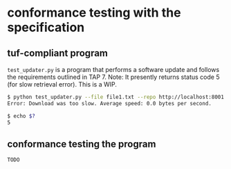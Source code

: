 # conformance testing with the specification

## tuf-compliant program
`test_updater.py` is a program that performs a software update and follows the
requirements outlined in TAP 7.  Note: It presently returns status code 5 (for
slow retrieval error).  This is a WIP.

```Bash
$ python test_updater.py --file file1.txt --repo http://localhost:8001 --metadata /tmp/metadata --targets /tmp/targets
Error: Download was too slow. Average speed: 0.0 bytes per second.

$ echo $?
5
```

## conformance testing the program

```Bash
TODO
```
